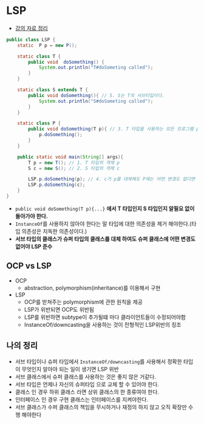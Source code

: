 # LSP

* [강의 자료 정리](https://www.youtube.com/watch?v=OfVwuWJSHOY)


```JAVA
public class LSP {
    static  P p = new P();

    static class T {
        public void  doSomething() {
            System.out.println("T#doSometing called");
        }
    }

    static class S extends T {
        public void doSomething(){ // 5. S는 T의 서브타입이다.
            System.out.println("S#doSometing called");
        }
    }

    static class P {
        public void doSomething(T p){ // 3. T 타입을 사용하는 모든 프로그램 p에서
            p.doSomething();
        }
    }

    public static void main(String[] args){
        T p = new T(); // 1. T 타입의 객체 p
        S c = new S(); // 2. S 타입의 객체 c

        LSP.p.doSomething(p); // 4. c가 p를 대체해도 P에는 어떤 변경도 없다면
        LSP.p.doSomething(c);
    }
}
```


* `public void doSomething(T p){...}` **에서 T 타입인지 S 타입인지 알필요 없이 돌아가야 한다.**
* `InstanceOf`를 사용하지 않아야 한다는 말 타입에 대한 의존성을 제거 해야한다.(타입 의존성은 지독한 의존성이다.)
* **서브 타입의 클래스가 슈퍼 타입의 클래스를 대체 하여도 슈퍼 클래스에 어떤 변경도 없어야 LSP 준수**

## OCP vs LSP
* OCP
  - abstraction, polymorphism(inheritance)를 이용해서 구현
* LSP
  - OCP를 받쳐주는 polymorphism에 관한 원칙을 제공
  - LSP가 위반되면 OCP도 위반됨
  - LSP를 위반하면 subtype이 추가될떄 마다 클라이언트들이 수정되어야함
  - InstanceOf/downcasting을 사용하는 것이 전형적인 LSP위반의 징조

## 나의 정리
* 서브 타입이나 슈퍼 타입에서 `InstanceOf/downcasting`를 사용해서 정확한 타입이 무엇인지 알아야 되는 일이 생기면 LSP 위반
* 서브 클래스에서 슈퍼 클래스를 사용하는 것은 좋지 않은 거같다.
* 서브 타입은 언제나 자신의 슈퍼타입 으로 교체 할 수 있어야 한다.
* 클래스 인 경우 하위 클래스 라면 상위 클래스의 한 종류여야 한다.
* 인터페이스 인 경우 구현 클래스는 인터페이스를 지켜야한다.
* 서브 클래스가 수퍼 클래스의 책임을 무시하거나 재정의 하지 않고 오직 확장만 수행 해야한다
